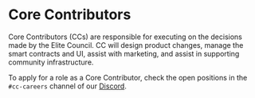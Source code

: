 # Core Contributors

Core Contributors (CCs) are responsible for executing on the decisions made by the Elite Council. CC will design product changes, manage the smart contracts and UI, assist with marketing, and assist in supporting community infrastructure.

To apply for a role as a Core Contributor, check the open positions in the `#cc-careers` channel of our [Discord](https://www.discord.gg/Kwenta).
